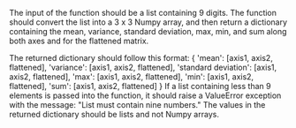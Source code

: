 The input of the function should be a list containing 9 digits.
The function should convert the list into a 3 x 3 Numpy array, and then return a dictionary containing
the mean, variance, standard deviation, max, min, and sum along both axes and for the flattened matrix.

The returned dictionary should follow this format:
{
  'mean': [axis1, axis2, flattened],
  'variance': [axis1, axis2, flattened],
  'standard deviation': [axis1, axis2, flattened],
  'max': [axis1, axis2, flattened],
  'min': [axis1, axis2, flattened],
  'sum': [axis1, axis2, flattened]
}
If a list containing less than 9 elements is passed into the function,
it should raise a ValueError exception with the message: "List must contain nine numbers."
The values in the returned dictionary should be lists and not Numpy arrays.
